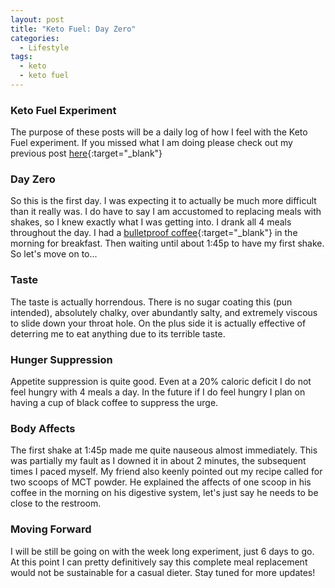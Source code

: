 ```yaml
---
layout: post
title: "Keto Fuel: Day Zero"
categories:
  - Lifestyle
tags:
  - keto
  - keto fuel
---
```


### Keto Fuel Experiment

The purpose of these posts will be a daily log of how I feel with the Keto Fuel experiment. If you missed what I am doing please check out my previous post [here](https://taylorsmcclure.github.io//the-experiment/){:target="_blank"}

### Day Zero

So this is the first day. I was expecting it to actually be much more difficult than it really was. I do have to say I am accustomed to replacing meals with shakes, so I knew exactly what I was getting into. I drank all 4 meals throughout the day. I had a [bulletproof coffee](https://blog.bulletproof.com/how-to-make-your-coffee-bulletproof-and-your-morning-too/){:target="_blank"} in the morning for breakfast. Then waiting until about 1:45p to have my first shake. So let's move on to...

### Taste

The taste is actually horrendous. There is no sugar coating this (pun intended), absolutely chalky, over abundantly salty, and extremely viscous to slide down your throat hole. On the plus side it is actually effective of deterring me to eat anything due to its terrible taste.

### Hunger Suppression 

Appetite suppression is quite good. Even at a 20% caloric deficit I do not feel hungry with 4 meals a day. In the future if I do feel hungry I plan on having a cup of black coffee to suppress the urge.

### Body Affects

The first shake at 1:45p made me quite nauseous almost immediately. This was partially my fault as I downed it in about 2 minutes, the subsequent times I paced myself. My friend also keenly pointed out my recipe called for two scoops of MCT powder. He explained the affects of one scoop in his coffee in the morning on his digestive system, let's just say he needs to be close to the restroom.

### Moving Forward

I will be still be going on with the week long experiment, just 6 days to go. At this point I can pretty definitively say this complete meal replacement would not be sustainable for a casual dieter. Stay tuned for more updates!

